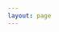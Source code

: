 ```yaml
---
layout: page
---
```


<script setup>
  import Tags from '../.vitepress/components/Tags.vue'
  import { ref, onMounted, computed } from "vue";
  import { useData, useRoute, useRouter } from "vitepress";

  const books = ["test", "vue"];
  let tags = ref([]);
  tags = useData().site.value.themeConfig.tags;
  const keyword = getQueryParameter(document.location.href, "keyword")
  function getQueryParameter(url, parameter) {
    parameter = parameter.replace(/[\[\]]/g, "\\$&");
    var regex = new RegExp("[?&]" + parameter + "(=([^&#]*)|&|#|$)");
    var results = regex.exec(url);
    if (!results) {
      return null;
    }
    if (!results[2]) {
      return '';
    }
    return decodeURIComponent(results[2].replace(/\+/g, " "));
  }
</script>
<div class="w-4/5 mx-auto">
  <Tags class="pt-10" :tags="tags" :keyword="keyword"></Tags>
</div>
